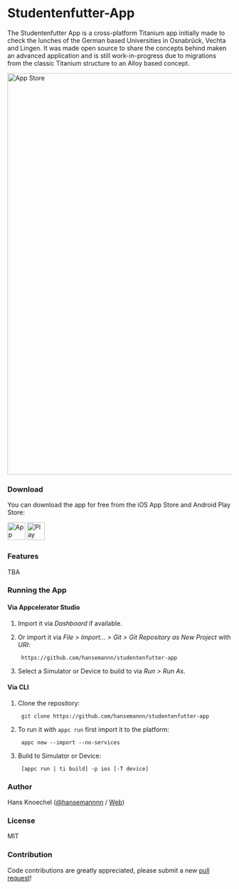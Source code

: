 # Studentenfutter-App

The Studentenfutter App is a cross-platform Titanium app initially made to check the lunches of the German based Universities in
Osnabrück, Vechta and Lingen. It was made open source to share the concepts behind maken an advanced application and is still
work-in-progress due to migrations from the classic Titanium structure to an Alloy based concept.

<img alt="App Store" src="https://abload.de/img/screenshot2017-01-12aybs4e.png" width="900" />

### Download

You can download the app for free from the iOS App Store and Android Play Store:

<a href="https://itunes.apple.com/de/app/studentenfutter-die-mensa/id722993370?l=de" target="_blank"><img alt="App Store" src="https://abload.de/img/appstoreihsxg.png" height="40" /></a> <a href="https://play.google.com/store/apps/details?id=de.ncn.mensaapp" target="_blank"><img alt="Play Store" src="https://abload.de/img/playstoreres91.png" height="40" /></a>

### Features

TBA

### Running the App

#### Via Appcelerator Studio

1. Import it via *Dashboard* if available.
2. Or import it via *File > Import... > Git > Git Repository as New Project* with *URI*:

		https://github.com/hansemannn/studentenfutter-app

3. Select a Simulator or Device to build to via *Run > Run As*.

#### Via CLI

1. Clone the repository:

		git clone https://github.com/hansemannn/studentenfutter-app

2. To run it with `appc run` first import it to the platform:

		appc new --import --no-services

3. Build to Simulator or Device:

		[appc run | ti build] -p ios [-T device]

### Author

Hans Knoechel ([@hansemannnn](https://twitter.com/hansemannnn) / [Web](http://hans-knoechel.de))

### License 

MIT

### Contribution

Code contributions are greatly appreciated, please submit a new [pull request](https://github.com/hansemannn/studentenfutter-app/pull/new/master)!
